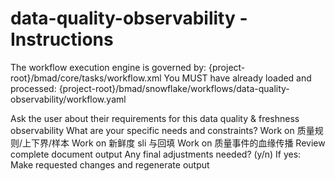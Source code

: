 # data-quality-observability - Instructions

<critical>The workflow execution engine is governed by: {project-root}/bmad/core/tasks/workflow.xml</critical>
<critical>You MUST have already loaded and processed: {project-root}/bmad/snowflake/workflows/data-quality-observability/workflow.yaml</critical>

<workflow>

<step n="1" goal="Understand Requirements">
<action>Ask the user about their requirements for this data quality & freshness observability</action>
<ask>What are your specific needs and constraints?</ask>
</step>

<step n="2" goal="质量规则/上下界/样本">
<action>Work on 质量规则/上下界/样本</action>
<template-output section="rules"/>
</step>

<step n="3" goal="新鲜度 SLI 与回填">
<action>Work on 新鲜度 sli 与回填</action>
<template-output section="freshness"/>
</step>

<step n="4" goal="质量事件的血缘传播">
<action>Work on 质量事件的血缘传播</action>
<template-output section="lineage"/>
</step>

<step n="5" goal="Review and Finalize">
<action>Review complete document output</action>
<ask>Any final adjustments needed? (y/n)</ask>
<check>If yes:</check>
  <action>Make requested changes and regenerate output</action>
</step>

</workflow>
